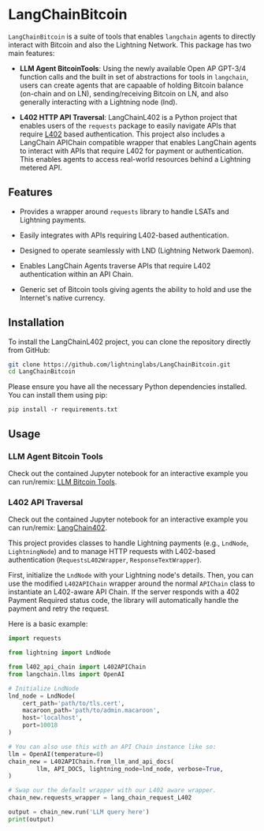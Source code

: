 # LangChainBitcoin

`LangChainBitcoin` is a suite of tools that enables `langchain` agents to
directly interact with Bitcoin and also the Lightning Network. This package has
two main features:
  
  * **LLM Agent BitcoinTools**: Using the newly available Open AP GPT-3/4
    function calls and the built in set of abstractions for tools in
    `langchain`, users can create agents that are capaable of holding Bitcoin
    balance (on-chain and on LN), sending/receiving Bitcoin on LN, and also
    generally interacting with a Lightning node (lnd).

  * **L402 HTTP API Traversal**: LangChainL402 is a Python project that enables
    users of the `requests` package to easily navigate APIs that require
    [L402](https://docs.lightning.engineering/the-lightning-network/l402) based
    authentication. This project also includes a LangChain APIChain compatible
    wrapper that enables LangChain agents to interact with APIs that require
    L402 for payment or authentication. This enables agents to access
    real-world resources behind a Lightning metered API.


## Features
- Provides a wrapper around `requests` library to handle LSATs and Lightning
  payments.

- Easily integrates with APIs requiring L402-based authentication.

- Designed to operate seamlessly with LND (Lightning Network Daemon).

- Enables LangChain Agents traverse APIs that require L402 authentication
  within an API Chain.

- Generic set of Bitcoin tools giving agents the ability to hold and use the
  Internet's native currency.



## Installation

To install the LangChainL402 project, you can clone the repository directly
from GitHub:

```bash
git clone https://github.com/lightninglabs/LangChainBitcoin.git
cd LangChainBitcoin
```

Please ensure you have all the necessary Python dependencies installed. You can
install them using pip:
```
pip install -r requirements.txt
```

## Usage

### LLM Agent Bitcoin Tools

Check out the contained Jupyter notebook for an interactive example you can
run/remix: [LLM Bitcoin Tools](llm_bitcoin_tools.ipynb).

### L402 API Traversal

Check out the contained Jupyter notebook for an interactive example you can
run/remix: [LangChain402](langchain_L402_agent.ipynb).

This project provides classes to handle Lightning payments (e.g., `LndNode`,
`LightningNode`) and to manage HTTP requests with L402-based authentication
(`RequestsL402Wrapper`, `ResponseTextWrapper`).

First, initialize the `LndNode` with your Lightning node's details. Then, you
can use the modified `L402APIChain` wrapper around the normal `APIChain` class
to instantiate an L402-aware API Chain. If the server responds with a 402
Payment Required status code, the library will automatically handle the payment
and retry the request.

Here is a basic example:
```python
import requests

from lightning import LndNode

from l402_api_chain import L402APIChain
from langchain.llms import OpenAI

# Initialize LndNode
lnd_node = LndNode(
    cert_path='path/to/tls.cert',
    macaroon_path='path/to/admin.macaroon',
    host='localhost',
    port=10018
)

# You can also use this with an API Chain instance like so:
llm = OpenAI(temperature=0)
chain_new = L402APIChain.from_llm_and_api_docs(
        llm, API_DOCS, lightning_node=lnd_node, verbose=True,
)

# Swap our the default wrapper with our L402 aware wrapper.
chain_new.requests_wrapper = lang_chain_request_L402

output = chain_new.run('LLM query here')
print(output)
```
